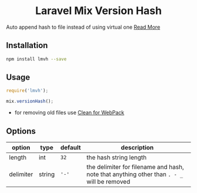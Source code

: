 <h1 align="center">Laravel Mix Version Hash</h1>

Auto append hash to file instead of using virtual one [Read More](https://github.com/JeffreyWay/laravel-mix/issues/1022)

## Installation

```bash
npm install lmvh --save
```

## Usage

```js
require('lmvh');

mix.versionHash();
```

- for removing old files use [Clean for WebPack](https://github.com/johnagan/clean-webpack-plugin)

## Options

|   option  |  type  | default |                                            description                                            |
|-----------|--------|---------|---------------------------------------------------------------------------------------------------|
| length    | int    | `32`     | the hash string length                                                                            |
| delimiter | string | `'-'`   | the delimiter for filename and hash, <br> note that anything other than `. - _` will be removed |
